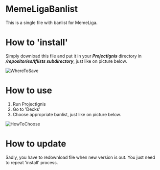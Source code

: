 # MemeLigaBanlist
This is a single file with banlist for MemeLiga.

# How to 'install'
Simply download this file and put it in your ***ProjectIgnis*** directory in ***/repositories/lflists subdirectory***, just like on picture below.

![WhereToSave](https://user-images.githubusercontent.com/62035538/209576329-0924e494-9d38-4c72-bada-14760cabc5b8.png)

# How to use
1. Run ProjectIgnis
2. Go to 'Decks'
3. Choose appropriate banlist, just like on picture below.

![HowToChoose](https://user-images.githubusercontent.com/62035538/209576152-709b2a93-6961-4a00-b746-ee57ac076b96.png)

# How to update
Sadly, you have to redownload file when new version is out. You just need to repeat 'install' process.
